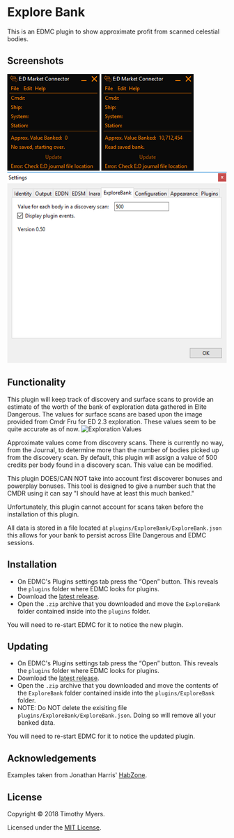 # Explore Bank
This is an EDMC plugin to show approximate profit from scanned celestial bodies. 

## Screenshots
![First time start](img/freshStart.PNG)
![Reload with data](img/reload.PNG)
![Configuration](img/config.PNG)

## Functionality 
This plugin will keep track of discovery and surface scans to provide an estimate of the worth of the bank of exploration data gathered in Elite Dangerous. 
The values for surface scans are based upon the image provided from Cmdr Fru for ED 2.3 exploration. These values seem to be quite accurate as of now.
![Exploration Values](https://i.redd.it/5khvftdue6ry.jpg)

Approximate values come from discovery scans. There is currently no way, from the Journal, to determine more than the number of bodies picked up from the discovery scan.
By default, this plugin will assign a value of 500 credits per body found in a discovery scan. This value can be modified.

This plugin DOES/CAN NOT take into account first discoverer bonuses and powerplay bonuses. This tool is designed to give a number such that the CMDR using it can say "I should have at least this much banked."

Unfortunately, this plugin cannot account for scans taken before the installation of this plugin. 

All data is stored in a file located at `plugins/ExploreBank/ExploreBank.json` this allows for your bank to persist across Elite Dangerous and EDMC sessions.

## Installation

* On EDMC's Plugins settings tab press the “Open” button. This reveals the `plugins` folder where EDMC looks for plugins.
* Download the [latest release](https://github.com/TranslucentSabre/ExploreBank/releases/latest).
* Open the `.zip` archive that you downloaded and move the `ExploreBank` folder contained inside into the `plugins` folder.

You will need to re-start EDMC for it to notice the new plugin.

## Updating

* On EDMC's Plugins settings tab press the “Open” button. This reveals the `plugins` folder where EDMC looks for plugins.
* Download the [latest release](https://github.com/TranslucentSabre/ExploreBank/releases/latest).
* Open the `.zip` archive that you downloaded and move the contents of the `ExploreBank` folder contained inside into the `plugins/ExploreBank` folder.
* NOTE: Do NOT delete the exisiting file `plugins/ExploreBank/ExploreBank.json`. Doing so will remove all your banked data.

You will need to re-start EDMC for it to notice the updated plugin.

## Acknowledgements

Examples taken from Jonathan Harris' [HabZone](https://github.com/Marginal/HabZone).

## License

Copyright © 2018 Timothy Myers.

Licensed under the [MIT License](https://opensource.org/licenses/MIT).


